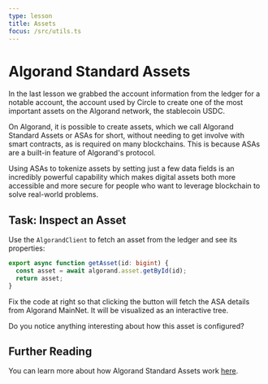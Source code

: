 ```yaml
---
type: lesson
title: Assets
focus: /src/utils.ts
---
```


# Algorand Standard Assets

In the last lesson we grabbed the account information from the ledger for a notable account, the account used by Circle to create one of the most important assets on the Algorand network, the stablecoin USDC.

On Algorand, it is possible to create assets, which we call Algorand Standard Assets or ASAs for short, without needing to get involve with smart contracts, as is required on many blockchains. This is because ASAs are a built-in feature of Algorand's protocol.

Using ASAs to tokenize assets by setting just a few data fields is an incredibly powerful capability which makes digital assets both more accessible and more secure for people who want to leverage blockchain to solve real-world problems.

## Task: Inspect an Asset

Use the `AlgorandClient` to fetch an asset from the ledger and see its properties:

```ts add={2,3}
export async function getAsset(id: bigint) {
  const asset = await algorand.asset.getById(id);
  return asset;
}
```

Fix the code at right so that clicking the button will fetch the ASA details from Algorand MainNet. It will be visualized as an interactive tree.

Do you notice anything interesting about how this asset is configured?

## Further Reading

You can learn more about how Algorand Standard Assets work [here](http://dev.algorand.co/concepts/assets/overview).
